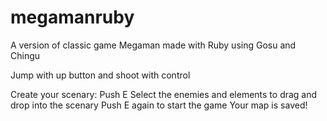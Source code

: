 megamanruby
===========

A version of classic game Megaman made with Ruby using Gosu and Chingu

Jump with up button and shoot with control

Create your scenary:
  Push E
  Select the enemies and elements to drag and drop into the scenary
  Push E again to start the game
  Your map is saved!
